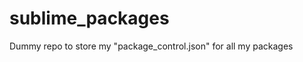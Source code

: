 sublime_packages
================

Dummy repo to store my "package_control.json" for all my packages
